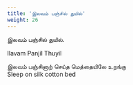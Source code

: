 ```yaml
---
title: 'இலவம் பஞ்சில் துயில்'
weight: 26
---
```

 

இலவம் பஞ்சில் துயில்.

Ilavam Panjil Thuyil

இலவம் பஞ்சினாற் செய்த மெத்தையிலே உறங்கு  
Sleep on silk cotton bed